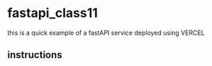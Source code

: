 # fastapi_class11
this is a quick example of a fastAPI service deployed using VERCEL

## instructions